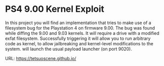 # PS4 9.00 Kernel Exploit
In this project you will find an implementation that tries to make use of a filesystem bug for the Playstation 4 on firmware 9.00. The bug was found while diffing the 9.00 and 9.03 kernels. It will require a drive with a modified exfat filesystem. Successfully triggering it will allow you to run arbitrary code as kernel, to allow jailbreaking and kernel-level modifications to the system. will launch the usual payload launcher (on port 9020).

URL: https://tetsuoscene.github.io/
